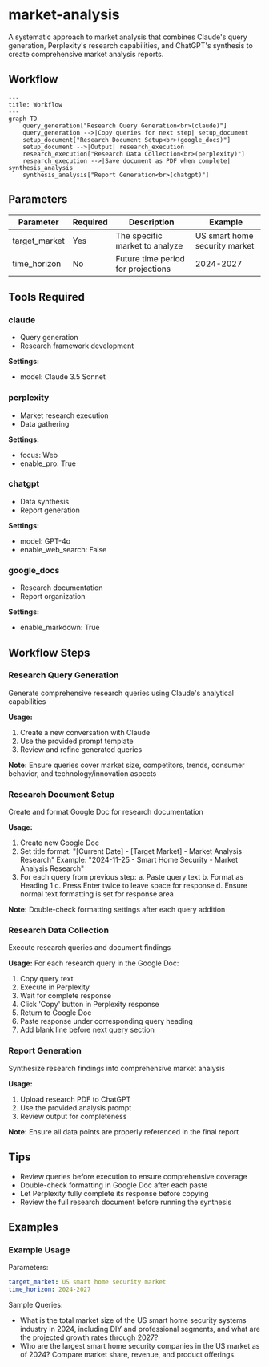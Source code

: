 # market-analysis



A systematic approach to market analysis that combines Claude's query generation, Perplexity's research capabilities, and ChatGPT's synthesis to create comprehensive market analysis reports.

## Workflow

```mermaid
---
title: Workflow
---
graph TD
    query_generation["Research Query Generation<br>(claude)"]
    query_generation -->|Copy queries for next step| setup_document
    setup_document["Research Document Setup<br>(google_docs)"]
    setup_document -->|Output| research_execution
    research_execution["Research Data Collection<br>(perplexity)"]
    research_execution -->|Save document as PDF when complete| synthesis_analysis
    synthesis_analysis["Report Generation<br>(chatgpt)"]

```

## Parameters

| Parameter | Required | Description | Example |
|-----------|----------|-------------|----------|
| target_market | Yes | The specific market to analyze | US smart home security market |
| time_horizon | No | Future time period for projections | 2024-2027 |


## Tools Required

### claude

- Query generation
- Research framework development

**Settings:**

- model: Claude 3.5 Sonnet

### perplexity

- Market research execution
- Data gathering

**Settings:**

- focus: Web
- enable_pro: True

### chatgpt

- Data synthesis
- Report generation

**Settings:**

- model: GPT-4o
- enable_web_search: False

### google_docs

- Research documentation
- Report organization

**Settings:**

- enable_markdown: True



## Workflow Steps
### Research Query Generation

Generate comprehensive research queries using Claude's analytical capabilities

**Usage:**
1. Create a new conversation with Claude
2. Use the provided prompt template
3. Review and refine generated queries


**Note:** Ensure queries cover market size, competitors, trends, consumer behavior, and technology/innovation aspects

### Research Document Setup

Create and format Google Doc for research documentation

**Usage:**
1. Create new Google Doc
2. Set title format: "[Current Date] - [Target Market] - Market Analysis Research"
   Example: "2024-11-25 - Smart Home Security - Market Analysis Research"
3. For each query from previous step:
   a. Paste query text
   b. Format as Heading 1
   c. Press Enter twice to leave space for response
   d. Ensure normal text formatting is set for response area


**Note:** Double-check formatting settings after each query addition

### Research Data Collection

Execute research queries and document findings

**Usage:**
For each research query in the Google Doc:
1. Copy query text
2. Execute in Perplexity
3. Wait for complete response
4. Click 'Copy' button in Perplexity response
5. Return to Google Doc
6. Paste response under corresponding query heading
7. Add blank line before next query section


### Report Generation

Synthesize research findings into comprehensive market analysis

**Usage:**
1. Upload research PDF to ChatGPT
2. Use the provided analysis prompt
3. Review output for completeness


**Note:** Ensure all data points are properly referenced in the final report

## Tips

- Review queries before execution to ensure comprehensive coverage
- Double-check formatting in Google Doc after each paste
- Let Perplexity fully complete its response before copying
- Review the full research document before running the synthesis

## Examples

### Example Usage

Parameters:
```yaml
target_market: US smart home security market
time_horizon: 2024-2027
```

Sample Queries:
- What is the total market size of the US smart home security systems industry in 2024, including DIY and professional segments, and what are the projected growth rates through 2027?
- Who are the largest smart home security companies in the US market as of 2024? Compare market share, revenue, and product offerings.

